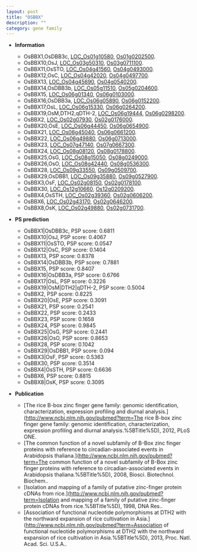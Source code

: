 ```yaml
---
layout: post
title: "OSBBX"
description: ""
category: gene family
---
```


* **Information**  
    + OsBBX1,OsDBB3c, [LOC_Os01g10580](http://rice.uga.edu/cgi-bin/ORF_infopage.cgi?orf=LOC_Os01g10580), [Os01g0202500](http://rapdb.dna.affrc.go.jp/viewer/gbrowse_details/irgsp1?name=Os01g0202500).
    + OsBBX10,OsJ, [LOC_Os03g50310](http://rice.uga.edu/cgi-bin/ORF_infopage.cgi?orf=LOC_Os03g50310), [Os03g0711100](http://rapdb.dna.affrc.go.jp/viewer/gbrowse_details/irgsp1?name=Os03g0711100).
    + OsBBX11,OsSTO, [LOC_Os04g41560](http://rice.uga.edu/cgi-bin/ORF_infopage.cgi?orf=LOC_Os04g41560), [Os04g0493000](http://rapdb.dna.affrc.go.jp/viewer/gbrowse_details/irgsp1?name=Os04g0493000).
    + OsBBX12,OsC, [LOC_Os04g42020](http://rice.uga.edu/cgi-bin/ORF_infopage.cgi?orf=LOC_Os04g42020), [Os04g0497700](http://rapdb.dna.affrc.go.jp/viewer/gbrowse_details/irgsp1?name=Os04g0497700).
    + OsBBX13, [LOC_Os04g45690](http://rice.uga.edu/cgi-bin/ORF_infopage.cgi?orf=LOC_Os04g45690), [Os04g0540200](http://rapdb.dna.affrc.go.jp/viewer/gbrowse_details/irgsp1?name=Os04g0540200).
    + OsBBX14,OsDBB3b, [LOC_Os05g11510](http://rice.uga.edu/cgi-bin/ORF_infopage.cgi?orf=LOC_Os05g11510), [Os05g0204600](http://rapdb.dna.affrc.go.jp/viewer/gbrowse_details/irgsp1?name=Os05g0204600).
    + OsBBX15, [LOC_Os06g01340](http://rice.uga.edu/cgi-bin/ORF_infopage.cgi?orf=LOC_Os06g01340), [Os06g0103000](http://rapdb.dna.affrc.go.jp/viewer/gbrowse_details/irgsp1?name=Os06g0103000).
    + OsBBX16,OsDBB3a, [LOC_Os06g05890](http://rice.uga.edu/cgi-bin/ORF_infopage.cgi?orf=LOC_Os06g05890), [Os06g0152200](http://rapdb.dna.affrc.go.jp/viewer/gbrowse_details/irgsp1?name=Os06g0152200).
    + OsBBX17,OsL, [LOC_Os06g15330](http://rice.uga.edu/cgi-bin/ORF_infopage.cgi?orf=LOC_Os06g15330), [Os06g0264200](http://rapdb.dna.affrc.go.jp/viewer/gbrowse_details/irgsp1?name=Os06g0264200).
    + OsBBX19,OsM,DTH2,qDTH-2, [LOC_Os06g19444](http://rice.uga.edu/cgi-bin/ORF_infopage.cgi?orf=LOC_Os06g19444), [Os06g0298200](http://rapdb.dna.affrc.go.jp/viewer/gbrowse_details/irgsp1?name=Os06g0298200).
    + OsBBX2, [LOC_Os02g07930](http://rice.uga.edu/cgi-bin/ORF_infopage.cgi?orf=LOC_Os02g07930), [Os02g0176000](http://rapdb.dna.affrc.go.jp/viewer/gbrowse_details/irgsp1?name=Os02g0176000).
    + OsBBX20,OsE, [LOC_Os06g44450](http://rice.uga.edu/cgi-bin/ORF_infopage.cgi?orf=LOC_Os06g44450), [Os06g0654900](http://rapdb.dna.affrc.go.jp/viewer/gbrowse_details/irgsp1?name=Os06g0654900).
    + OsBBX21, [LOC_Os06g45040](http://rice.uga.edu/cgi-bin/ORF_infopage.cgi?orf=LOC_Os06g45040), [Os06g0661200](http://rapdb.dna.affrc.go.jp/viewer/gbrowse_details/irgsp1?name=Os06g0661200).
    + OsBBX22, [LOC_Os06g49880](http://rice.uga.edu/cgi-bin/ORF_infopage.cgi?orf=LOC_Os06g49880), [Os06g0713000](http://rapdb.dna.affrc.go.jp/viewer/gbrowse_details/irgsp1?name=Os06g0713000).
    + OsBBX23, [LOC_Os07g47140](http://rice.uga.edu/cgi-bin/ORF_infopage.cgi?orf=LOC_Os07g47140), [Os07g0667300](http://rapdb.dna.affrc.go.jp/viewer/gbrowse_details/irgsp1?name=Os07g0667300).
    + OsBBX24, [LOC_Os08g08120](http://rice.uga.edu/cgi-bin/ORF_infopage.cgi?orf=LOC_Os08g08120), [Os08g0178800](http://rapdb.dna.affrc.go.jp/viewer/gbrowse_details/irgsp1?name=Os08g0178800).
    + OsBBX25,OsG, [LOC_Os08g15050](http://rice.uga.edu/cgi-bin/ORF_infopage.cgi?orf=LOC_Os08g15050), [Os08g0249000](http://rapdb.dna.affrc.go.jp/viewer/gbrowse_details/irgsp1?name=Os08g0249000).
    + OsBBX26,OsO, [LOC_Os08g42440](http://rice.uga.edu/cgi-bin/ORF_infopage.cgi?orf=LOC_Os08g42440), [Os08g0536300](http://rapdb.dna.affrc.go.jp/viewer/gbrowse_details/irgsp1?name=Os08g0536300).
    + OsBBX28, [LOC_Os09g33550](http://rice.uga.edu/cgi-bin/ORF_infopage.cgi?orf=LOC_Os09g33550), [Os09g0509700](http://rapdb.dna.affrc.go.jp/viewer/gbrowse_details/irgsp1?name=Os09g0509700).
    + OsBBX29,OsDBB1, [LOC_Os09g35880](http://rice.uga.edu/cgi-bin/ORF_infopage.cgi?orf=LOC_Os09g35880), [Os09g0527900](http://rapdb.dna.affrc.go.jp/viewer/gbrowse_details/irgsp1?name=Os09g0527900).
    + OsBBX3,OsF, [LOC_Os02g08150](http://rice.uga.edu/cgi-bin/ORF_infopage.cgi?orf=LOC_Os02g08150), [Os02g0178100](http://rapdb.dna.affrc.go.jp/viewer/gbrowse_details/irgsp1?name=Os02g0178100).
    + OsBBX30, [LOC_Os12g10660](http://rice.uga.edu/cgi-bin/ORF_infopage.cgi?orf=LOC_Os12g10660), [Os12g0209200](http://rapdb.dna.affrc.go.jp/viewer/gbrowse_details/irgsp1?name=Os12g0209200).
    + OsBBX4,OsSTH, [LOC_Os02g39360](http://rice.uga.edu/cgi-bin/ORF_infopage.cgi?orf=LOC_Os02g39360), [Os02g0606200](http://rapdb.dna.affrc.go.jp/viewer/gbrowse_details/irgsp1?name=Os02g0606200).
    + OsBBX6, [LOC_Os02g43170](http://rice.uga.edu/cgi-bin/ORF_infopage.cgi?orf=LOC_Os02g43170), [Os02g0646200](http://rapdb.dna.affrc.go.jp/viewer/gbrowse_details/irgsp1?name=Os02g0646200).
    + OsBBX8,OsK, [LOC_Os02g49880](http://rice.uga.edu/cgi-bin/ORF_infopage.cgi?orf=LOC_Os02g49880), [Os02g0731700](http://rapdb.dna.affrc.go.jp/viewer/gbrowse_details/irgsp1?name=Os02g0731700).

* **PS prediction**
    + OsBBX1|OsDBB3c, PSP score: 0.6811
    + OsBBX10|OsJ, PSP score: 0.4067
    + OsBBX11|OsSTO, PSP score: 0.0547
    + OsBBX12|OsC, PSP score: 0.1404
    + OsBBX13, PSP score: 0.8378
    + OsBBX14|OsDBB3b, PSP score: 0.7881
    + OsBBX15, PSP score: 0.8407
    + OsBBX16|OsDBB3a, PSP score: 0.6766
    + OsBBX17|OsL, PSP score: 0.3226
    + OsBBX19|OsM|DTH2|qDTH-2, PSP score: 0.5004
    + OsBBX2, PSP score: 0.8225
    + OsBBX20|OsE, PSP score: 0.3091
    + OsBBX21, PSP score: 0.2541
    + OsBBX22, PSP score: 0.2433
    + OsBBX23, PSP score: 0.1658
    + OsBBX24, PSP score: 0.9845
    + OsBBX25|OsG, PSP score: 0.2441
    + OsBBX26|OsO, PSP score: 0.8653
    + OsBBX28, PSP score: 0.1042
    + OsBBX29|OsDBB1, PSP score: 0.094
    + OsBBX3|OsF, PSP score: 0.5363
    + OsBBX30, PSP score: 0.3514
    + OsBBX4|OsSTH, PSP score: 0.6636
    + OsBBX6, PSP score: 0.8815
    + OsBBX8|OsK, PSP score: 0.3095

* **Publication**  
    + [The rice B-box zinc finger gene family: genomic identification, characterization, expression profiling and diurnal analysis.](http://www.ncbi.nlm.nih.gov/pubmed?term=The rice B-box zinc finger gene family: genomic identification, characterization, expression profiling and diurnal analysis.%5BTitle%5D), 2012, PLoS ONE.
    + [The common function of a novel subfamily of B-Box zinc finger proteins with reference to circadian-associated events in Arabidopsis thaliana.](http://www.ncbi.nlm.nih.gov/pubmed?term=The common function of a novel subfamily of B-Box zinc finger proteins with reference to circadian-associated events in Arabidopsis thaliana.%5BTitle%5D), 2008, Biosci. Biotechnol. Biochem..
    + [Isolation and mapping of a family of putative zinc-finger protein cDNAs from rice.](http://www.ncbi.nlm.nih.gov/pubmed?term=Isolation and mapping of a family of putative zinc-finger protein cDNAs from rice.%5BTitle%5D), 1998, DNA Res..
    + [Association of functional nucleotide polymorphisms at DTH2 with the northward expansion of rice cultivation in Asia.](http://www.ncbi.nlm.nih.gov/pubmed?term=Association of functional nucleotide polymorphisms at DTH2 with the northward expansion of rice cultivation in Asia.%5BTitle%5D), 2013, Proc. Natl. Acad. Sci. U.S.A..


